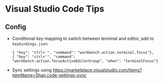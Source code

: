 # Visual Studio Code Tips

## Config

* Conditional key mapping to switch between terminal and editor, add to `keybindings.json`:
  ```
  { "key": "ctrl+`", "command": "workbench.action.terminal.focus"},
  { "key": "ctrl+`", "command": "workbench.action.focusActiveEditorGroup", "when": "terminalFocus"}
  ```
  
* Sync settings using https://marketplace.visualstudio.com/items?itemName=Shan.code-settings-sync 
